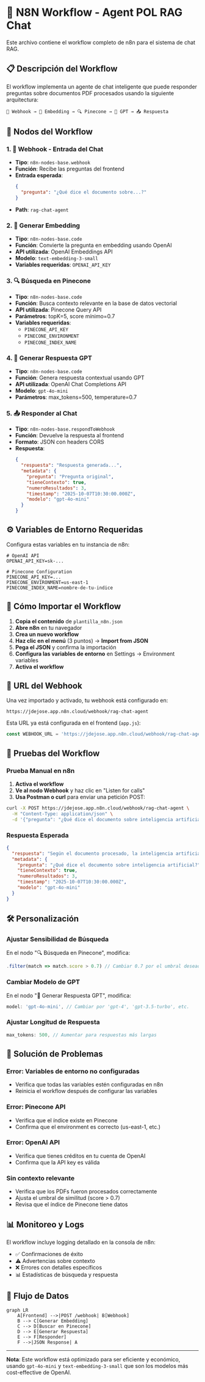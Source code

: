 # 🤖 N8N Workflow - Agent POL RAG Chat

Este archivo contiene el workflow completo de n8n para el sistema de chat RAG. 

## 📋 Descripción del Workflow

El workflow implementa un agente de chat inteligente que puede responder preguntas sobre documentos PDF procesados usando la siguiente arquitectura:

```
🎯 Webhook → 🧠 Embedding → 🔍 Pinecone → 🤖 GPT → 📤 Respuesta
```

## 🔧 Nodos del Workflow

### 1. 🎯 Webhook - Entrada del Chat
- **Tipo**: `n8n-nodes-base.webhook`
- **Función**: Recibe las preguntas del frontend
- **Entrada esperada**: 
  ```json
  {
    "pregunta": "¿Qué dice el documento sobre...?"
  }
  ```
- **Path**: `rag-chat-agent`

### 2. 🧠 Generar Embedding
- **Tipo**: `n8n-nodes-base.code`
- **Función**: Convierte la pregunta en embedding usando OpenAI
- **API utilizada**: OpenAI Embeddings API
- **Modelo**: `text-embedding-3-small`
- **Variables requeridas**: `OPENAI_API_KEY`

### 3. 🔍 Búsqueda en Pinecone
- **Tipo**: `n8n-nodes-base.code`
- **Función**: Busca contexto relevante en la base de datos vectorial
- **API utilizada**: Pinecone Query API
- **Parámetros**: topK=5, score mínimo=0.7
- **Variables requeridas**: 
  - `PINECONE_API_KEY`
  - `PINECONE_ENVIRONMENT`
  - `PINECONE_INDEX_NAME`

### 4. 🤖 Generar Respuesta GPT
- **Tipo**: `n8n-nodes-base.code`
- **Función**: Genera respuesta contextual usando GPT
- **API utilizada**: OpenAI Chat Completions API
- **Modelo**: `gpt-4o-mini`
- **Parámetros**: max_tokens=500, temperature=0.7

### 5. 📤 Responder al Chat
- **Tipo**: `n8n-nodes-base.respondToWebhook`
- **Función**: Devuelve la respuesta al frontend
- **Formato**: JSON con headers CORS
- **Respuesta**: 
  ```json
  {
    "respuesta": "Respuesta generada...",
    "metadata": {
      "pregunta": "Pregunta original",
      "tieneContexto": true,
      "numeroResultados": 3,
      "timestamp": "2025-10-07T10:30:00.000Z",
      "modelo": "gpt-4o-mini"
    }
  }
  ```

## ⚙️ Variables de Entorno Requeridas

Configura estas variables en tu instancia de n8n:

```env
# OpenAI API
OPENAI_API_KEY=sk-...

# Pinecone Configuration
PINECONE_API_KEY=...
PINECONE_ENVIRONMENT=us-east-1
PINECONE_INDEX_NAME=nombre-de-tu-indice
```

## 🚀 Cómo Importar el Workflow

1. **Copia el contenido** de `plantilla_n8n.json`
2. **Abre n8n** en tu navegador
3. **Crea un nuevo workflow**
4. **Haz clic en el menú** (3 puntos) → **Import from JSON**
5. **Pega el JSON** y confirma la importación
6. **Configura las variables de entorno** en Settings → Environment variables
7. **Activa el workflow**

## 🔗 URL del Webhook

Una vez importado y activado, tu webhook está configurado en:

```
https://jdejose.app.n8n.cloud/webhook/rag-chat-agent
```

Esta URL ya está configurada en el frontend (`app.js`):

```javascript
const WEBHOOK_URL = 'https://jdejose.app.n8n.cloud/webhook/rag-chat-agent';
```

## 🧪 Pruebas del Workflow

### Prueba Manual en n8n
1. **Activa el workflow**
2. **Ve al nodo Webhook** y haz clic en "Listen for calls"
3. **Usa Postman o curl** para enviar una petición POST:

```bash
curl -X POST https://jdejose.app.n8n.cloud/webhook/rag-chat-agent \
  -H "Content-Type: application/json" \
  -d '{"pregunta": "¿Qué dice el documento sobre inteligencia artificial?"}'
```

### Respuesta Esperada
```json
{
  "respuesta": "Según el documento procesado, la inteligencia artificial...",
  "metadata": {
    "pregunta": "¿Qué dice el documento sobre inteligencia artificial?",
    "tieneContexto": true,
    "numeroResultados": 3,
    "timestamp": "2025-10-07T10:30:00.000Z",
    "modelo": "gpt-4o-mini"
  }
}
```

## 🛠️ Personalización

### Ajustar Sensibilidad de Búsqueda
En el nodo "🔍 Búsqueda en Pinecone", modifica:
```javascript
.filter(match => match.score > 0.7) // Cambiar 0.7 por el umbral deseado
```

### Cambiar Modelo de GPT
En el nodo "🤖 Generar Respuesta GPT", modifica:
```javascript
model: 'gpt-4o-mini', // Cambiar por 'gpt-4', 'gpt-3.5-turbo', etc.
```

### Ajustar Longitud de Respuesta
```javascript
max_tokens: 500, // Aumentar para respuestas más largas
```

## 🚨 Solución de Problemas

### Error: Variables de entorno no configuradas
- Verifica que todas las variables estén configuradas en n8n
- Reinicia el workflow después de configurar las variables

### Error: Pinecone API
- Verifica que el índice existe en Pinecone
- Confirma que el environment es correcto (us-east-1, etc.)

### Error: OpenAI API
- Verifica que tienes créditos en tu cuenta de OpenAI
- Confirma que la API key es válida

### Sin contexto relevante
- Verifica que los PDFs fueron procesados correctamente
- Ajusta el umbral de similitud (score > 0.7)
- Revisa que el índice de Pinecone tiene datos

## 📊 Monitoreo y Logs

El workflow incluye logging detallado en la consola de n8n:

- ✅ Confirmaciones de éxito
- ⚠️ Advertencias sobre contexto
- ❌ Errores con detalles específicos
- 📊 Estadísticas de búsqueda y respuesta

## 🔄 Flujo de Datos

```mermaid
graph LR
    A[Frontend] -->|POST /webhook| B[Webhook]
    B --> C[Generar Embedding]
    C --> D[Buscar en Pinecone]
    D --> E[Generar Respuesta]
    E --> F[Responder]
    F -->|JSON Response| A
```

---

**Nota**: Este workflow está optimizado para ser eficiente y económico, usando `gpt-4o-mini` y `text-embedding-3-small` que son los modelos más cost-effective de OpenAI.